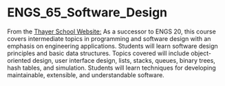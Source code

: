 # ENGS_65_Software_Design

From the [Thayer School Website:](https://engineering.dartmouth.edu/academics/courses/engs65) 
As a successor to ENGS 20, this course covers intermediate topics in programming and software design with an emphasis on engineering applications. Students will learn software design principles and basic data structures. Topics covered will include object-oriented design, user interface design, lists, stacks, queues, binary trees, hash tables, and simulation. Students will learn techniques for developing maintainable, extensible, and understandable software. 

